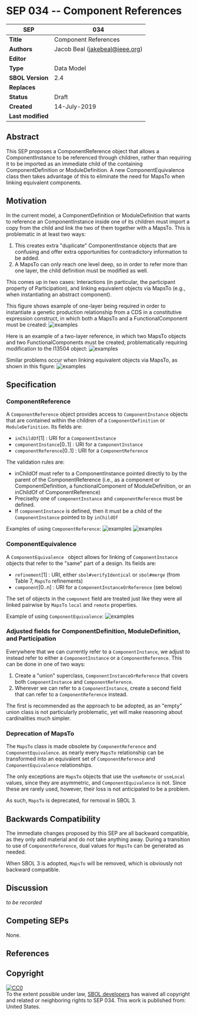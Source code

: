 SEP 034 -- Component References
===================================

SEP                     | 034
----------------------|--------------
**Title**                | Component References
**Authors**           | Jacob Beal (<jakebeal@ieee.org>)
**Editor**            | 
**Type**               | Data Model
**SBOL Version** | 2.4
**Replaces**        | 
**Status**             | Draft
**Created**          | 14-July-2019
**Last modified**  | 

## Abstract

This SEP proposes a ComponentReference object that allows a ComponentInstance to be referenced through children, rather than requiring it to be imported as an immediate child of the containing ComponentDefinition or ModuleDefinition.  A new ComponentEquivalence class then takes advantage of this to eliminate the need for MapsTo when linking equivalent components.

## Motivation <a name='motivation'></a>

In the current model, a ComponentDefinition or ModuleDefinition that wants to reference an ComponentInstance inside one of its children must import a copy from the child and link the two of them together with a MapsTo.  This is problematic in at least two ways:

1. This creates extra "duplicate" ComponentInstance objects that are confusing and offer extra opportunities for contradictory information to be added.
2. A MapsTo can only reach one level deep, so in order to refer more than one layer, the child definition must be modified as well.

This comes up in two cases: Interactions (in particular, the participant property of Participation), and linking equivalent objects via MapsTo (e.g., when instantiating an abstract component).

This figure shows example of one-layer being required in order to instantiate a genetic production relationship from a CDS in a constitutive expression construct, in which both a MapsTo and a FunctionalComponent must be created:
![examples](images/sep_034_MapsTo_1layer.png)

Here is an example of a two-layer reference, in which two MapsTo objects and two FunctionalComponents must be created, problematically requiring modification to the I13504 object:
![examples](images/sep_034_mapsTo_2layer.png)

Similar problems occur when linking equivalent objects via MapsTo, as shown in this figure:
![examples](images/sep_034_mapsTo_equiv.png)

## Specification <a name='specification'></a>

### ComponentReference

A `ComponentReference` object provides access to `ComponentInstance` objects that are contained within the children of a `ComponentDefinition` or `ModuleDefinition`.  Its fields are:

- `inChildOf`[1] : URI for a `ComponentInstance`
- `componentInstance`[0..1] : URI for a `ComponentInstance`
- `componentReference`[0..1] : URI for a `ComponentReference`

The validation rules are:
- inChildOf must refer to a ComponentInstance pointed directly to by the parent of the ComponentReference (i.e., as a component or ComponentDefinition, a functionalComponent of ModuleDefinition, or an inChildOf of ComponentReference)
- Preciselty one of `componentInstance` and `componentReference` must be defined.
- If `componentInstance` is defined, then it must be a child of the `ComponentInstance` pointed to by `inChildOf`

Examples of using `ComponentReference`:
![examples](images/sep_034_Reference_1layer.png)
![examples](images/sep_034_Reference_2layer.png)


### ComponentEquivalence

A `ComponentEquivalence ` object allows for linking of `ComponentInstance` objects that refer to the "same" part of a design.  Its fields are:

- `refinement`[1] : URI, either `sbol#verifyIdentical` or `sbol#merge` (from Table 7, `MapsTo` refinements)
- `component`[0..n] : URI for a `ComponentInstanceOrReference` (see below)

The set of objects in the `component` field are treated just like they were all linked pairwise by `MapsTo` `local` and `remote` properties.

Example of using `ComponentEquivalence`:
![examples](images/sep_034_Reference_equiv.png)



### Adjusted fields for ComponentDefinition, ModuleDefinition, and Participation

Everywhere that we can currently refer to a `ComponentInstance`, we adjust to instead refer to either a `ComponentInstance` or a `ComponentReference`.  This can be done in one of two ways:

1. Create a "union" superclass, `ComponentInstanceOrReference` that covers both `ComponentInstance` and `ComponentReference`.
2. Wherever we can refer to a `ComponentInstance`, create a second field that can refer to a `ComponentReference` instead.

The first is recommended as the approach to be adopted, as an "empty" union class is not particularly problematic, yet will make reasoning about cardinalities much simpler.

### Deprecation of MapsTo

The `MapsTo` class is made obsolete by `ComponentReference` and `ComponentEquivalence`. as nearly every `MapsTo` relationship can be transformed into an equivalent set of `ComponentReference` and `ComponentEquivalence` relationships.

The only exceptions are `MapsTo` objects that use the `useRemote` or `useLocal` values, since they are asymmetric, and `ComponentEquivalence` is not.  Since these are rarely used, however, their loss is not anticipated to be a problem.

As such, `MapsTo` is deprecated, for removal in SBOL 3.

## Backwards Compatibility <a name='compatibility'></a>

The immediate changes proposed by this SEP are all backward compatible, as they only add material and do not take anything away.   During a transition to use of `ComponentReference`, dual values for `MapsTo` can be generated as needed.

When SBOL 3 is adopted, `MapsTo` will be removed, which is obviously not backward compatible.

## Discussion <a name='discussion'></a>

_to be recorded_

## Competing SEPs <a name='competing_seps'></a>

None.

References <a name='references'></a>
----------------

Copyright <a name='copyright'></a>
-------------

<p xmlns:dct="http://purl.org/dc/terms/" xmlns:vcard="http://www.w3.org/2001/vcard-rdf/3.0#">
  <a rel="license"
     href="http://creativecommons.org/publicdomain/zero/1.0/">
    <img src="http://i.creativecommons.org/p/zero/1.0/88x31.png" style="border-style: none;" alt="CC0" />
  </a>
  <br />
  To the extent possible under law,
  <a rel="dct:publisher"
     href="sbolstandard.org">
    <span property="dct:title">SBOL developers</span></a>
  has waived all copyright and related or neighboring rights to
  <span property="dct:title">SEP 034</span>.
This work is published from:
<span property="vcard:Country" datatype="dct:ISO3166"
      content="US" about="sbolstandard.org">
  United States</span>.
</p>



